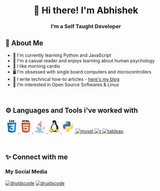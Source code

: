 <h1 align="center"> 👋 Hi there! I'm Abhishek </h1>
<h3 align="center"> I'm a Self Taught Developer </h3>

## 💁 About Me

* 🌱 I'm currently learning Python and JavaScript
* 📖 I'm a casual reader and enjoys learning about human psychology
* 💪 I like morning cardio
* 🖥️ I'm obsessed with single board computers and microcontrollers
* 📝 I write technical how-to articles - [here's my blog](blog.kumarprojects.com)
* 🐧 I’m interested in Open Source Softwares & Linux
<br>

## ⚙️ Languages and Tools i've worked with
<p align="left">
<a href="https://www.w3schools.com/css/" target="_blank"> <img src="https://raw.githubusercontent.com/devicons/devicon/master/icons/css3/css3-original-wordmark.svg" alt="css3" width="40" height="40"/> </a>
<a href="https://www.w3.org/html/" target="_blank"> <img src="https://raw.githubusercontent.com/devicons/devicon/master/icons/html5/html5-original-wordmark.svg" alt="html5" width="40" height="40"/> </a>
<a href="https://www.java.com" target="_blank"> <img src="https://raw.githubusercontent.com/devicons/devicon/master/icons/java/java-original.svg" alt="java" width="40" height="40"/> </a>
<a href="https://www.linux.org/" target="_blank"> <img src="https://raw.githubusercontent.com/devicons/devicon/master/icons/linux/linux-original.svg" alt="linux" width="40" height="40"/> </a>
<a href="https://www.python.org" target="_blank"> <img src="https://raw.githubusercontent.com/devicons/devicon/master/icons/python/python-original.svg" alt="python" width="40" height="40"/> </a>
<a href="https://www.mysql.com/" target="_blank"> <img src="https://www.mysql.com/common/logos/logo-mysql-170x115.png" alt="mysql" width="50" height="40"/> </a> 
<a href="https://www.r-project.org/" target="_blank"> <img src="https://www.r-project.org/logo/Rlogo.svg" alt="r" width="40" height="40"/> </a> 
<a href="https://www.tableau.com/" target="_blank"> <img src="https://upload.wikimedia.org/wikipedia/commons/4/42/TableauLogo.jpg" alt="tableau" width="30" height="30"/> </a> 
</p>

<br>

## ✨ Connect with me

<h3 align="left">My Social Media</h3>
<p align="left">
<a href="https://twitter.com/druidscode" target="blank"><img align="center" src="https://upload.wikimedia.org/wikipedia/commons/6/6f/Logo_of_Twitter.svg" alt="druidscode" height="30" width="30" /></a>
<a href="https://linkedin.com/in/abhishkk" target="blank"><img align="center" src="https://upload.wikimedia.org/wikipedia/commons/c/ca/LinkedIn_logo_initials.png" alt="druidscode" height="30" width="30" /></a>
</p>
<br>


<!---
abhishkcodes/abhishkcodes is a ✨ special ✨ repository because its `README.md` (this file) appears on your GitHub profile.
You can click the Preview link to take a look at your changes.
--->
